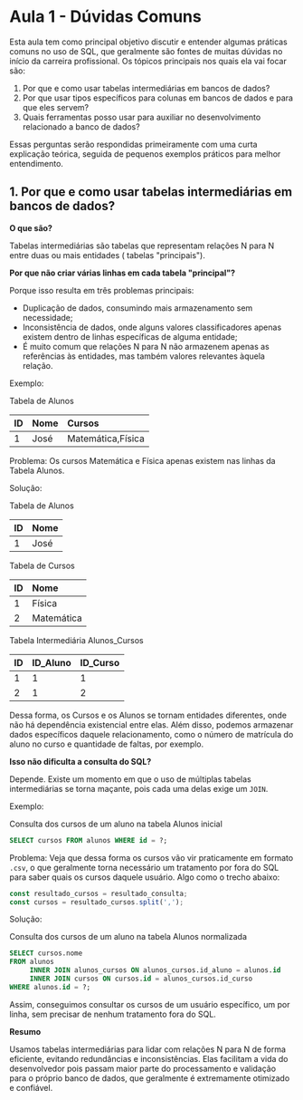 # Aula 1 - Dúvidas Comuns

Esta aula tem como principal objetivo discutir e entender algumas práticas comuns no uso de SQL, que
geralmente são fontes de muitas dúvidas no início da carreira profissional. Os tópicos principais
nos quais ela vai focar são:

1. Por que e como usar tabelas intermediárias em bancos de dados?
2. Por que usar tipos específicos para colunas em bancos de dados e para que eles servem?
3. Quais ferramentas posso usar para auxiliar no desenvolvimento relacionado a banco de dados?

Essas perguntas serão respondidas primeiramente com uma curta explicação teórica, seguida de
pequenos exemplos práticos para melhor entendimento.

## 1. Por que e como usar tabelas intermediárias em bancos de dados?

**O que são?**

Tabelas intermediárias são tabelas que representam relações N para N entre duas ou mais entidades (
tabelas "principais").

**Por que não criar várias linhas em cada tabela "principal"?**

Porque isso resulta em três problemas principais:

- Duplicação de dados, consumindo mais armazenamento sem necessidade;
- Inconsistência de dados, onde alguns valores classificadores apenas existem dentro de linhas
específicas de alguma entidade;
- É muito comum que relações N para N não armazenem apenas as referências às entidades, mas também
valores relevantes àquela relação.

Exemplo:

Tabela de Alunos

| ID | Nome | Cursos            |
| :- | :--- | :---------------- |
| 1  | José | Matemática,Física |

Problema: Os cursos Matemática e Física apenas existem nas linhas da Tabela Alunos.

Solução:

Tabela de Alunos

| ID | Nome |
| :- | :--- |
| 1  | José |

Tabela de Cursos

| ID | Nome       |
| :- | :--------- |
| 1  | Física     |
| 2  | Matemática |

Tabela Intermediária Alunos_Cursos

| ID | ID_Aluno | ID_Curso |
| :- | :------- | :------- |
| 1  | 1        | 1        |
| 2  | 1        | 2        |

Dessa forma, os Cursos e os Alunos se tornam entidades diferentes, onde não há dependência
existencial entre elas. Além disso, podemos armazenar dados específicos daquele relacionamento, como
o número de matrícula do aluno no curso e quantidade de faltas, por exemplo.

**Isso não dificulta a consulta do SQL?**

Depende. Existe um momento em que o uso de múltiplas tabelas intermediárias se torna maçante, pois
cada uma delas exige um `JOIN`.

Exemplo:

Consulta dos cursos de um aluno na tabela Alunos inicial

```sql
SELECT cursos FROM alunos WHERE id = ?;
```

Problema: Veja que dessa forma os cursos vão vir praticamente em formato `.csv`, o que geralmente
torna necessário um tratamento por fora do SQL para saber quais os cursos daquele usuário. Algo como
o trecho abaixo:

```js
const resultado_cursos = resultado_consulta;
const cursos = resultado_cursos.split(',');
```

Solução:

Consulta dos cursos de um aluno na tabela Alunos normalizada

```sql
SELECT cursos.nome
FROM alunos
     INNER JOIN alunos_cursos ON alunos_cursos.id_aluno = alunos.id
     INNER JOIN cursos ON cursos.id = alunos_cursos.id_curso
WHERE alunos.id = ?;
```

Assim, conseguimos consultar os cursos de um usuário específico, um por linha, sem precisar de
nenhum tratamento fora do SQL.

**Resumo**

Usamos tabelas intermediárias para lidar com relações N para N de forma eficiente, evitando
redundâncias e inconsistências. Elas facilitam a vida do desenvolvedor pois passam maior parte do
processamento e validação para o próprio banco de dados, que geralmente é extremamente otimizado e
confiável.

